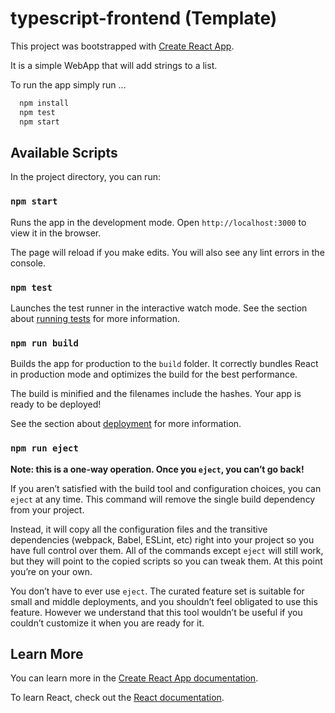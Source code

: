 # typescript-frontend (Template)

This project was bootstrapped with [Create React App][create-react-app].

It is a simple WebApp that will add strings to a list.

To run the app simply run ...

```bash
  npm install
  npm test
  npm start
```

## Available Scripts

In the project directory, you can run:

### `npm start`

Runs the app in the development mode. Open `http://localhost:3000` to view it in the browser.

The page will reload if you make edits. You will also see any lint errors in the console.

### `npm test`

Launches the test runner in the interactive watch mode. See the section about [running tests][running-tests] for more information.

### `npm run build`

Builds the app for production to the `build` folder. It correctly bundles React in production mode and optimizes the build for the best performance.

The build is minified and the filenames include the hashes. Your app is ready to be deployed!

See the section about [deployment][] for more information.

### `npm run eject`

**Note: this is a one-way operation. Once you `eject`, you can’t go back!**

If you aren’t satisfied with the build tool and configuration choices, you can `eject` at any time. This command will remove the single build dependency from your project.

Instead, it will copy all the configuration files and the transitive dependencies (webpack, Babel, ESLint, etc) right into your project so you have full control over them. All of the commands except `eject` will still work, but they will point to the copied scripts so you can tweak them. At this point you’re on your own.

You don’t have to ever use `eject`. The curated feature set is suitable for small and middle deployments, and you shouldn’t feel obligated to use this feature. However we understand that this tool wouldn’t be useful if you couldn’t customize it when you are ready for it.

## Learn More

You can learn more in the [Create React App documentation][create-react-app].

To learn React, check out the [React documentation][react-docs].

[create-react-app]: https://github.com/facebook/create-react-app
[deployment]: https://facebook.github.io/create-react-app/docs/deployment
[react-docs]: https://reactjs.org/
[running-tests]: https://facebook.github.io/create-react-app/docs/running-tests
